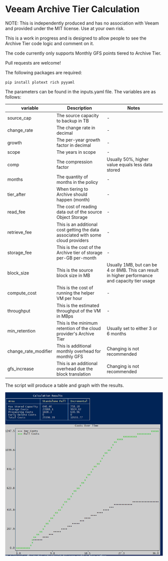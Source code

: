 # Veeam Archive Tier Calculation

NOTE: This is independently produced and has no association with Veeam and provided under the MIT license. Use at your own risk.

This is a work in progress and is designed to allow people to see the Archive Tier code logic and comment on it. 

The code currently only supports Monthly GFS points tiered to Archive Tier.

Pull requests are welcome!

The following packages are required:

    pip install plotext rich pyyaml

The parameters can be found in the inputs.yaml file. The variables are as follows:

| variable | Description | Notes |
|----------|-------------|-------|
| source_cap | The source capacity to backup in TB | - | 
| change_rate | The change rate in decimal | - |
| growth | The per-year growth factor in decimal | - |
| scope | The years in scope | - |
| comp | The compression factor | Usually 50%, higher value equals less data stored |
| months | The quantity of months in the policy | - |
| tier_after | When tiering to Archive should happen (month) | - |
| read_fee | The cost of reading data out of the source Object Storage | - |
| retrieve_fee | This is an additional cost getting the data associated with some cloud providers | - |
| storage_fee | This is the cost of the Archive tier of storage per-GB per-month | - |
| block_size | This is the source block size in MB | Usually 1MB, but can be 4 or 8MB. This can result in higher performance and capacity tier usage |
| compute_cost | This is the cost of running the helper VM per hour | - |
| throughput | This is the estimated throughput of the VM in MBps | - |
| min_retention | This is the minimum retention of the cloud provider's Archive Tier | Usually set to either 3 or 6 months |
| change_rate_modifier | This is additional monthly overhead for monthly GFS | Changing is not recommended |
| gfs_increase | This is an additional overhead due the block translation | Changing is not recommended |


The script will produce a table and graph with the results. 

![output](output.png)
